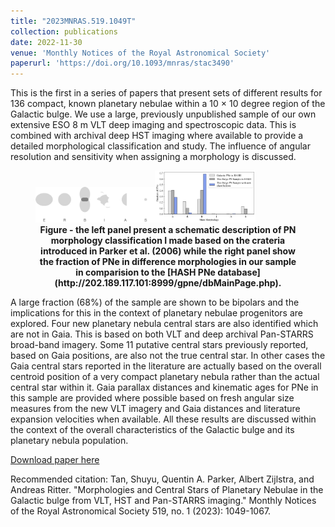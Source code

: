 ```yaml
---
title: "2023MNRAS.519.1049T"
collection: publications
date: 2022-11-30
venue: 'Monthly Notices of the Royal Astronomical Society'
paperurl: 'https://doi.org/10.1093/mnras/stac3490'
---
```

This is the first in a series of papers that present sets of different results for 136 compact, known planetary nebulae within a 10 × 10 degree region of the Galactic bulge. We use a large, previously unpublished sample of our own extensive ESO 8 m VLT deep imaging and spectroscopic data. This is combined with archival deep HST imaging where available to provide a detailed morphological classification and study. The influence of angular resolution and sensitivity when assigning a morphology is discussed.
<figure>
<img src="/images/ERBIAS.png" alt="" style="width:45%"/><img src="/images/morpo_fraction.png" alt="" style="width:38%"/>
<figcaption align = "center"><b>Figure - the left panel present a schematic description of PN morphology classification I made based on the crateria introduced in Parker et al. (2006) while the right panel show the fraction of PNe in difference morphologies in our sample in comparision to the [HASH PNe database](http://202.189.117.101:8999/gpne/dbMainPage.php).</b></figcaption>
</figure>

A large fraction (68%) of the sample are shown to be bipolars and the implications for this in the context of planetary nebulae progenitors are explored. Four new planetary nebula central stars are also identified which are not in Gaia. This is based on both VLT and deep archival Pan-STARRS broad-band imagery. Some 11 putative central stars previously reported, based on Gaia positions, are also not the true central star. In other cases the Gaia central stars reported in the literature are actually based on the overall centroid position of a very compact planetary nebula rather than the actual central star within it. Gaia parallax distances and kinematic ages for PNe in this sample are provided where possible based on fresh angular size measures from the new VLT imagery and Gaia distances and literature expansion velocities when available. All these results are discussed within the context of the overall characteristics of the Galactic bulge and its planetary nebula population.

[Download paper here](https://doi.org/10.1093/mnras/stac3490)

Recommended citation: Tan, Shuyu, Quentin A. Parker, Albert Zijlstra, and Andreas Ritter. "Morphologies and Central Stars of Planetary Nebulae in the Galactic bulge from VLT, HST and Pan-STARRS imaging." Monthly Notices of the Royal Astronomical Society 519, no. 1 (2023): 1049-1067.
